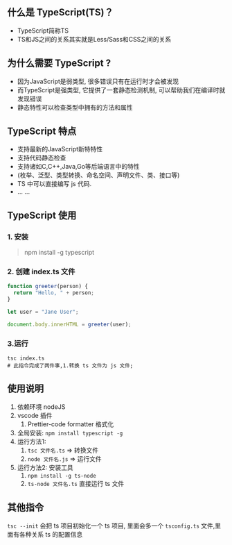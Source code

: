 ## 什么是 TypeScript(TS)？

- TypeScript简称TS
- TS和JS之间的关系其实就是Less/Sass和CSS之间的关系

## 为什么需要 TypeScript ?

- 因为JavaScript是弱类型, 很多错误只有在运行时才会被发现
- 而TypeScript是强类型, 它提供了一套静态检测机制, 可以帮助我们在编译时就发现错误
- 静态特性可以检查类型中拥有的方法和属性



## TypeScript 特点

- 支持最新的JavaScript新特特性
- 支持代码静态检查
- 支持诸如C,C++,Java,Go等后端语言中的特性
- (枚举、泛型、类型转换、命名空间、声明文件、类、接口等)
- TS 中可以直接编写 js 代码.
- ... ...

## TypeScript 使用

### 1. 安装

> npm install -g typescript

### 2. 创建 index.ts 文件

```js
function greeter(person) {
  return "Hello, " + person;
}

let user = "Jane User";

document.body.innerHTML = greeter(user);
```

### 3.运行

```shell
tsc index.ts
# 此指令完成了两件事,1.转换 ts 文件为 js 文件;
```



## 使用说明

1. 依赖环境  nodeJS
2. vscode 插件
   1. Prettier-code formatter 格式化
3. 全局安装: `npm install typescript -g`
4. 运行方法1: 
   1. `tsc 文件名.ts`   => 转换文件
   2. `node 文件名.js` => 运行文件
5. 运行方法2: 安装工具
   1. `npm install -g ts-node`
   2. `ts-node 文件名.ts` 直接运行 ts 文件



## 其他指令

`tsc --init` 会把 ts 项目初始化一个 ts 项目, 里面会多一个 `tsconfig.ts` 文件,里面有各种关系 ts 的配置信息


